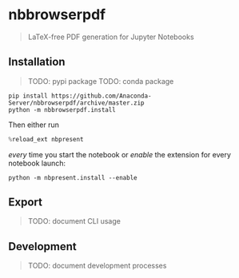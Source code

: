 # nbbrowserpdf
> LaTeX-free PDF generation for Jupyter Notebooks

## Installation
> TODO: pypi package
> TODO: conda package
```shell
pip install https://github.com/Anaconda-Server/nbbrowserpdf/archive/master.zip
python -m nbbrowserpdf.install
```

Then either run
```python
%reload_ext nbpresent
```

_every_ time you start the notebook or _enable_ the extension for every notebook launch:
```shell
python -m nbpresent.install --enable
```

## Export
> TODO: document CLI usage

## Development
> TODO: document development processes
